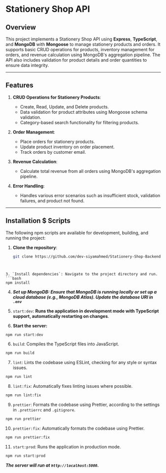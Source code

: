 # Stationery Shop API

## Overview

This project implements a Stationery Shop API using **Express**, **TypeScript**, and **MongoDB** with **Mongoose** to manage stationery products and orders. It supports basic CRUD operations for products, inventory management for orders, and revenue calculation using MongoDB's aggregation pipeline. The API also includes validation for product details and order quantities to ensure data integrity.

---

## Features

1. **CRUD Operations for Stationery Products**:
   - Create, Read, Update, and Delete products.
   - Data validation for product attributes using Mongoose schema validation.
   - Category-based search functionality for filtering products.

2. **Order Management**:
   - Place orders for stationery products.
   - Update product inventory on order placement.
   - Track orders by customer email.

3. **Revenue Calculation**:
   - Calculate total revenue from all orders using MongoDB's aggregation pipeline.

4. **Error Handling**:
   - Handles various error scenarios such as insufficient stock, validation failures, and product not found.

---

## Installation $ Scripts


The following npm scripts are available for development, building, and running the project:


1. **Clone the repository**:
   ```bash
   git clone https://github.com/dev-siyamahmed/Stationery-Shop-Backend.git
  ```


3. `Install dependencies`: Navigate to the project directory and run.
```bash 
 npm install 
```

4.  ***Set up MongoDB: Ensure that MongoDB is running locally or set up a cloud database (e.g., MongoDB Atlas). Update the database URI in `.env`***


4. `start:dev`: **Runs the application in development mode with TypeScript support, automatically restarting on changes**.


5. **Start the server:**
```bash
npm run start:dev
```


6. `build`: Compiles the TypeScript files into JavaScript.
```bash
npm run build
```


7. `lint`: Lints the codebase using ESLint, checking for any style or syntax issues.

```bash
npm run lint
```

8. `lint:fix`: Automatically fixes linting issues where possible.

```bash
npm run lint:fix
```


9. `prettier`: Formats the codebase using Prettier, according to the settings in `.prettierrc` and 
`.gitignore`.

```bash
npm run prettier
```


10. `prettier:fix`: Automatically formats the codebase using Prettier.

```bash
npm run prettier:fix
```


11. `start:prod`: Runs the application in production mode.
  ```bash
  npm run start:prod
  ```
***The server will run at `http://localhost:5000`.***